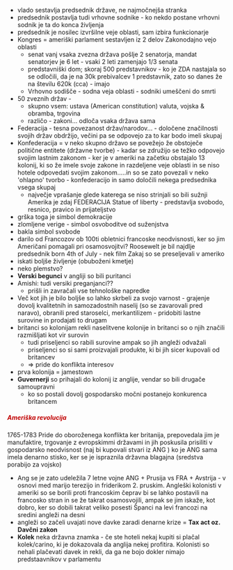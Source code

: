 - vlado sestavlja predsednik države, ne najmočnejša stranka
- predsednik postavlja tudi vrhovne sodnike - ko nekdo postane vrhovni sodnik je ta do konca življenja
- predsednik je nosilec izvršilne veje oblasti, sam izbira funkcionarje
- Kongres = ameriški parlament sestavljen iz 2 delov Zakonodajno vejo oblasti
	- senat vanj vsaka zvezna država pošlje 2 senatorja, mandat senatorjev je 6 let - vsaki 2 leti zamenjajo 1/3 senata
	- predstavniški dom; skoraj 500 predstavnikov - ko je ZDA nastajala so se odločili, da je na 30k prebivalcev 1 predstavnik, zato so danes že na številu 620k (cca) - imajo 
	- Vrhovno sodišče - sodna veja oblasti - sodniki umeščeni do smrti
- 50 zveznih držav - 
	- skupno vsem: ustava (American constitution) valuta, vojska & obramba, trgovina
	- različo - zakoni... odloča vsaka država sama
- Federacija - tesna povezanost držav/narodov... - določene značilnosti svojih držav obdržijo, večini pa se odpovejo za to kar bodo imeli skupaj
- Konfederacija = v neko skupno državo se povežejo že obstoječe politične entitete (državne tvorbe) - kadar se združijo se težko odpovejo svojim lastnim zakonom - ker je v ameriki na začetku obstajalo 13 kolonij, ki so že imele svoje zakone in razdeljene veje oblasti in se niso hotele odpovedati svojim zakonom.....in so se zato povezali v neko 'ohlapno' tvorbo - konfederacijo in samo določili nekega predsednika vsega skupaj
	- največje vprašanje glede katerega se niso strinjali so bili sužnji
Amerika je zdaj FEDERACIJA
Statue of liberty - predstavlja svobodo, resnico, pravico in prijateljstvo
- grška toga je simbol demokracije
- zlomljene verige - simbol osvoboditve od suženjstva
- bakla simbol svobode
- darilo od Francozov ob 100ti obletnici francoske neodvisnosti, ker so jim Američani pomagali pri osamosvojitvi?
Roosewelt je bil najdlje predsednik
born 4th of July - nek film
Zakaj so se preseljevali v ameriko
- iskati boljše življenje (obuboženi kmetje)
- neko plemstvo?
- **Verski begunci** v angliji so bili puritanci
- Amishi: tudi versiki preganjanci??
	- prišli in zavračali vse tehnološke napredke
- Več kot jih je bilo boljše so lahko skrbeli za svojo varnost - grajenje dovolj kvalitetnih in samozadostnih naselij (so se zavarovali pred naravo), obranili pred staroselci, merkantilizem - pridobiti lastne surovine in prodajati to drugam
- britanci so kolonijam rekli naselitvene kolonije in britanci so o njih značili razmišljati kot vir surovin 
	- tudi priseljenci so rabili surovine ampak so jih angleži odvažali
	- priseljenci so si sami proizvajali produkte, ki bi jih sicer kupovali od britancev
	- => pride do konflikta interesov
- prva kolonija = jamestown
- **Guvernerji** so prihajali do kolonij iz anglije, vendar so bili drugače samoupravni
	- ko so postali dovolj gospodarsko močni postanejo konkurenca britancem
##### <font color="#c00000">Ameriška revolucija</font>
1765-1783
Pride do oboroženega konflikta ker britanija, prepovedala jim je manufaktire, trgovanje z evropskimmi državami in jih poskusila prisiliti v gospodarsko neodvisnost (naj bi kupovali stvari iz ANG ) ko je ANG sama imela denarno stisko, ker se je ispraznila državna blagajna (sredstva porabijo za vojsko)
- Ang se je zato udeležila 7 letne vojne ANG + Prusija vs FRA + Avstrija - v osnovi med marijo terezijo in friderikom 2. pruskim. Angleški kolonisti v ameriki so se borili proti francoskim čeprav bi se lahko postavili na francosko stran in se že takrat osamosvojili, ampak se jim iskaže, kot dobro, ker so dobili takrat veliko posesti
Španci na levi francozi na sredini angleži na desni
- angleži so začeli uvajati nove davke zaradi denarne krize = **Tax act oz. Davčni zakon** 
- **Kolek** neka državna znamka - če ste hoteli nekaj kupiti si plačal kolek/carino, ki je dokazovala da anglija nekej profitira. Kolonisti so nehali plačevati davek in rekli, da ga ne bojo dokler nimajo predstaavnikov v parlamentu